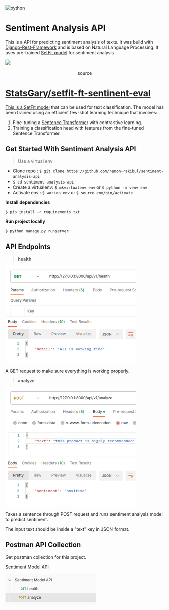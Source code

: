 ![python](https://img.shields.io/badge/python-3.10-blue)
# Sentiment Analysis API

This is a API for predicting sentiment analysis of texts.
It was build with [Django-Rest-Framework](https://www.django-rest-framework.org/) and is based on Natural Language Processing. It uses pre-trained [SetFit model](https://huggingface.co/StatsGary/setfit-ft-sentinent-eval) for sentiment analysis.

<img src="https://raw.githubusercontent.com/huggingface/setfit/main/assets/setfit.png">
<p align="center">
    source <a href="https://huggingface.co/setfit" target="_blank">
</p>


# StatsGary/setfit-ft-sentinent-eval

This is a [SetFit model](https://github.com/huggingface/setfit) that can be used for text classification. The model has been trained using an efficient few-shot learning technique that involves:

1. Fine-tuning a [Sentence Transformer](https://www.sbert.net) with contrastive learning.
2. Training a classification head with features from the fine-tuned Sentence Transformer.


## Get Started With Sentiment Analysis API
> Use a virtual env
* Clone repo : ```$ git clone https://github.com/remon-rakibul/sentiment-analysis-api```
* ```$ cd sentiment-analysis-api```
* Create a virtualenv: ```$ mkvirtualenv env``` or ```$ python -m venv env```
* Activate env : ```$ workon env``` or ```$ source env/bin/activate```

**Install dependencies** 
```
$ pip install -r requirements.txt
```

**Run project locally**
```
$ python manage.py runserver
```

## API Endpoints

> **health**

  ![alt postman screenshot](https://github.com/remon-rakibul/sentiment-analysis-api/blob/main/example/health.png?raw=true)

  A GET request to make sure everything is working properly. 

> **analyze**

  ![alt postman screenshot](https://github.com/remon-rakibul/sentiment-analysis-api/blob/main/example/analyze.png?raw=true)

  Takes a sentence through POST request and runs sentiment analysis model to predict sentiment. 

  The input text should be inside a "text" key in JSON format.

## Postman API Collection

  Get postman collection for this project.

  [Sentiment Model API](https://github.com/remon-rakibul/sentiment-analysis-api/blob/main/Sentiment-Model-API.postman_collection.json)

  ![alt postman screenshot](https://github.com/remon-rakibul/sentiment-analysis-api/blob/main/example/collection.png?raw=true)